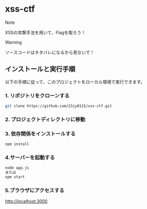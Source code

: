 # xss-ctf
> [!NOTE]
> XSSの攻撃手法を用いて、Flagを取ろう！

> [!WARNING]
> ソースコードはネタバレになるから見ないで！

## インストールと実行手順

以下の手順に従って、このプロジェクトをローカル環境で実行できます。

### 1. リポジトリをクローンする
```bash
git clone https://github.com/23jy0115/xss-ctf.git
```
### 2. プロジェクトディレクトリに移動

### 3. 依存関係をインストールする
```bash
npm install
```
### 4.サーバーを起動する
```bash
node app.js
または
npm start
```
### 5.ブラウザにアクセスする
[http://localhost:3000](http://localhost:3000)
